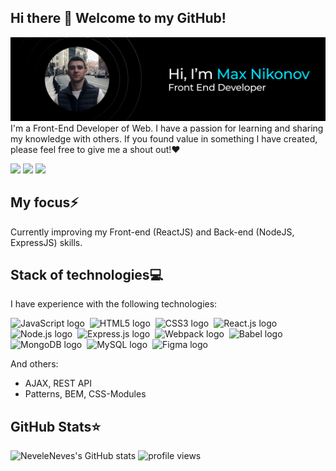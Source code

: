 ## Hi there 👋 Welcome to my GitHub!

![Profile Preview](https://github.com/neveleneves/neveleneves/blob/master/profile_preview1.png)
I'm a Front-End Developer of Web. I have a passion for learning and sharing my knowledge with others. If you found value in something I have created, please feel free to give me a shout out!♥

[<img src="https://img.shields.io/badge/Telegram-%40neveleneves-blue">](https://t.me/nevelenevess)
[<img src="https://img.shields.io/badge/Linkedin-%40neveleneves-blue">](https://www.linkedin.com/in/neveleneves/)
[<img src="https://img.shields.io/badge/Email-max.nikonov.work@gmail.com-blue">](mailto:max.nikonov.work@gmail.com)

## My focus⚡️
Currently improving my Front-end (ReactJS) and Back-end (NodeJS, ExpressJS) skills.

## Stack of technologies💻
I have experience with the following technologies:

<img src="https://img.shields.io/badge/JavaScript-282C34?logo=javascript&logoColor=F7DF1E" alt="JavaScript logo" title="JavaScript" height="25" />&nbsp;
<img src="https://img.shields.io/badge/HTML5-282C34?logo=html5&logoColor=E34F26" alt="HTML5 logo" title="HTML5" height="25" />&nbsp;
<img src="https://img.shields.io/badge/CSS3-282C34?logo=css3&logoColor=1572B6" alt="CSS3 logo" title="CSS3" height="25" />&nbsp;
<img src="https://img.shields.io/badge/React.js-282C34?logo=react&logoColor=61DAFB" alt="React.js logo" title="React.js" height="25" />&nbsp;
<img src="https://img.shields.io/badge/Node.js-282C34?logo=node.js&logoColor=339933" alt="Node.js logo" title="Node.js" height="25" />&nbsp;
<img src="https://img.shields.io/badge/Express.js-282C34?logo=express&logoColor=FFFFFF" alt="Express.js logo" title="Express.js" height="25" />&nbsp;
<img src="https://img.shields.io/badge/Webpack-282C34?logo=webpack&logoColor=8ED5FA" alt="Webpack logo" title="Webpack" height="25" />&nbsp;
<img src="https://img.shields.io/badge/Babel-282C34?logo=babel&logoColor=F7DF1E" alt="Babel logo" title="Babel" height="25" />&nbsp;
<img src="https://img.shields.io/badge/MongoDB-282C34?logo=mongodb&logoColor=47A248" alt="MongoDB logo" title="MongoDB" height="25" />&nbsp;
<img src="https://img.shields.io/badge/MySQL-282C34?logo=mysql&logoColor=F29111" alt="MySQL logo" title="MySQL" height="25" />&nbsp;
<img src="https://img.shields.io/badge/Figma-282C34?logo=figma&logoColor=61DAFB" alt="Figma logo" title="Figma" height="25" />&nbsp;

And others:
* AJAX, REST API
* Patterns, BEM, CSS-Modules

## GitHub Stats⭐
![NeveleNeves's GitHub stats](https://github-readme-stats.vercel.app/api?username=neveleneves&show_icons=true&title_color=00E0FF&text_color=FFFFFF&theme=tokyonight&bg_color=000000&icon_color=00E0FF)
<img src="https://gpvc.arturio.dev/neveleneves" alt="profile views"> 

